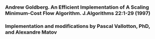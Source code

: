 ### Andrew Goldberg. An Efficient Implementation of A Scaling Minimum-Cost Flow Algorithm. J.Algorithms 22:1-29 (1997)
### Implementation and modifications by Pascal Vallotton, PhD, and Alexandre Matov
